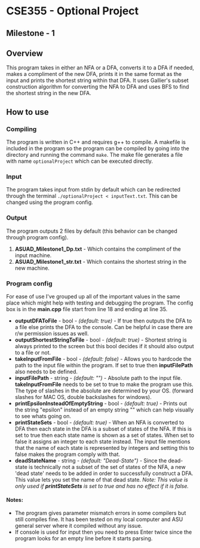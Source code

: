 # CSE355 - Optional Project
Milestone - 1
-------------

## Overview
This program takes in either an NFA or a DFA, converts it to a DFA if needed, makes a compliment of the new DFA, prints it in the same format as the input and prints the shortest string within that DFA. It uses Gallier's subset construction algorithm for converting the NFA to DFA and uses BFS to find the shortest string in the new DFA.

## How to use
### Compiling
The program is written in C++ and requires g++ to compile. A makefile is included in the program so the program can be compiled by going into the directory and running the command `make`. The make file generates a file with name `optionalProject` which can be executed directly.

### Input
The program takes input from stdin by default which can be redirected through the terminal `./optionalProject < inputText.txt`. This can be changed using the program config.

### Output
The program outputs 2 files by default (this behavior can be changed through program config).

1. **ASUAD\_Milestone1\_Dp.txt** - Which contains the compliment of the input machine.
2. **ASUAD\_Milestone1\_str.txt** - Which contains the shortest string in the new machine.

### Program config
For ease of use I've grouped up all of the important values in the same place which might help with testing and debugging the program. The config box is in the **main.cpp** file start from line 18 and ending at line 35.

  * **outputDFAToFile** - bool - *(default: true)* - If true then outputs the DFA to a file else prints the DFA to the console. Can be helpful in case there are r/w permission issues as well.
  * **outputShortestStringToFile** - bool - *(default: true)* - Shortest string is always printed to the screen but this bool decides if it should also output to a file or not.
  * **takeInputFromFile** - bool - *(default: false)* - Allows you to hardcode the path to the input file within the program. If set to true then **inputFilePath** also needs to be defined.
  * **inputFilePath** - string - *(default: "")* - Absolute path to the input file. **takeInputFromFile** needs to be set to true to make the program use this. The type of slashes in the absolute are determined by your OS. (forward slashes for MAC OS, double backslashes for windows).
  * **printEpsilonInsteadOfEmptyString** - bool - *(default: true)* - Prints out the string "epsilon" instead of an empty string "" which can help visually to see whats going on.
  * **printStateSets** - bool - *(default: true)* - When an NFA is converted to DFA then each state in the DFA is a subset of states of the NFA. If this is set to true then each state name is shown as a set of states. When set to false it assigns an integer to each state instead. The input file mentions that the name of each state is represented by integers and setting this to false makes the program comply with that.
  * **deadStateName** - string - *(default: "Dead-State")* - Since the dead-state is technically not a subset of the set of states of the NFA, a new 'dead state' needs to be added in order to successfully construct a DFA. This value lets you set the name of that dead state. *Note: This value is only used if **printStateSets** is set to true and has no effect if it is false.*

#### Notes:
  * The program gives parameter mismatch errors in some compilers but still compiles fine. It has been tested on my local computer and ASU general server where it compiled without any issue.
  *  If console is used for input then you need to press Enter twice since the program looks for an empty line before it starts parsing.